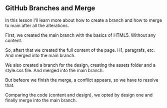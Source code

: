 ## GitHub Branches and Merge

In this lesson I'll learn more about how to create a branch and how to merge to main after all the alterations.

First, we created the main branch with the basics of HTML5. Without any content.

So, aftert that we created the full content of the page. H1, paragrafs, etc. And merged into the main branch.

We also created a branch for the design, creating the assets folder and a style.css file. And merged into the main branch.

But befeore we finish the merge, a conflict appears, so we have to resolve that.

Comparing the code (content and design), we opted by design one and finally merge into the main branch.
